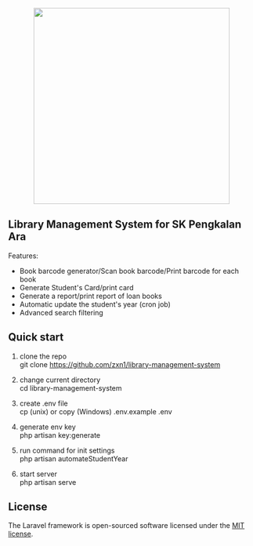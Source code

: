 <p align="center"><a href="https://laravel.com" target="_blank"><img src="https://raw.githubusercontent.com/laravel/art/master/logo-lockup/5%20SVG/2%20CMYK/1%20Full%20Color/laravel-logolockup-cmyk-red.svg" width="400"></a></p>

## Library Management System for SK Pengkalan Ara

Features:

- Book barcode generator/Scan book barcode/Print barcode for each book
- Generate Student's Card/print card
- Generate a report/print report of loan books
- Automatic update the student's year (cron job)
- Advanced search filtering

## Quick start

1. clone the repo <br>
git clone https://github.com/zxn1/library-management-system <br>

2. change current directory <br>
cd library-management-system <br>

3. create .env file <br> 
cp (unix) or copy (Windows) .env.example .env <br>

4. generate env key <br> 
php artisan key:generate <br>
 
5. run command for init settings <br>
php artisan automateStudentYear <br>

6. start server <br>
php artisan serve <br>

## License

The Laravel framework is open-sourced software licensed under the [MIT license](https://opensource.org/licenses/MIT).
